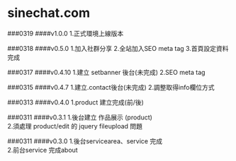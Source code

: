 # sinechat.com
###0319
####v1.0.0
1.正式環境上線版本

###0318
####v0.5.0
1.加入社群分享
2.全站加入SEO meta tag
3.首頁設定資料完成

###0317
####v0.4.10
1.建立 setbanner 後台(未完成)
2.SEO meta tag

###0315
####v0.4.7
1.建立.contact後台(未完成)
2.調整取得info欄位方式

###0313
####v0.4.0
1.product 建立完成(前/後)

###0311
####v0.3.1
1.後台建立 作品展示 (product)<br>
2.須處理 product/edit 的 jquery fileupload 問題<br>

###0311
####v0.3.0
1.後台servicearea、service 完成<br>
2.前台service 完成about<br>


<!--
###0310
####v0.2.11
1.後台servicearea、service 尚未完成
2.調整資料表結構, id 加上前綴

###0309
####v0.2.9
1.調整news 樣式
2.前台列出news配合jbox完成

###0308
####v0.2.8
1.完成後台最新消息管理

###0307
####v0.2.7
1.後台最新消息建立

###0303
####v0.2.5
1.後台邏輯完成
2.登入 登出功能完成
3.關於新誠 建立中
4.上傳圖片至相對應_SUB_CLASS的功能未完成

###0302
####v0.2.4
1.admin 邏輯
2.後台建立
3.加入資料庫

###0301
####v0.2.3
1.加入fa icon
2.聯絡我們加入FB

###0228
####v0.2.2
1.調整全局樣式
2.聯絡我們加入電話及性別

####v0.2.1
1.調整首頁文字區塊padding

####v0.2.0
1.全站初始版型完成


###0227
####v0.1.6
1.新增靜態檔案
2.新增set_js, set_css,
3.調整引入靜態檔案方式至頂部
4.完成about樣板

####v0.1.5
1.判斷http協定
2.調整全域變數定義

###0225
####v0.1.4
1.調整副檔名

####v0.1.3
1.分層完成(前後台)

####v0.1.2
1.首頁樣板
2.分層處理及引入檔案(未完成)
-->

